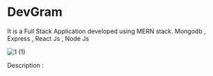 # DevGram

It is a Full Stack Application developed using MERN stack. Mongodb , Express , React Js , Node Js

![1 (1)](https://user-images.githubusercontent.com/85437236/206386884-90e4d46a-7075-4320-9d2f-aa2a8292f807.png)



Description  : 
